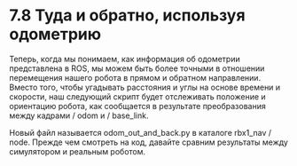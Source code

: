 # 7.8 Туда и обратно, используя одометрию

Теперь, когда мы понимаем, как информация об одометрии представлена в ROS, мы можем быть более точными в отношении перемещения нашего робота в прямом и обратном направлении. Вместо того, чтобы угадывать расстояния и углы на основе времени и скорости, наш следующий скрипт будет отслеживать положение и ориентацию робота, как сообщается в результате преобразования между кадрами / odom и / base\_link.

Новый файл называется odom\_out\_and\_back.py в каталоге rbx1\_nav / node. Прежде чем смотреть на код, давайте сравним результаты между симулятором и реальным роботом.

